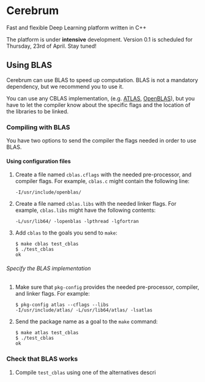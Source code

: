 # Cerebrum

Fast and flexible Deep Learning platform written in C++

The platform is under **intensive** development. Version 0.1 is scheduled for
Thursday, 23rd of April. Stay tuned!

## Using BLAS

Cerebrum can use BLAS to speed up computation. BLAS is not a mandatory
dependency, but we recommend you to use it.

You can use any CBLAS implementation, (e.g.
 [ATLAS](http://math-atlas.sourceforge.net/),
 [OpenBLAS](www.openblas.net)), but you have to let the compiler know about
the specific flags and the location of the libraries to be linked.

### Compiling with BLAS

You have two options to send the compiler the flags needed in order to use
BLAS.

#### Using configuration files

1.  Create a file named `cblas.cflags` with the needed pre-processor, and
    compiler flags. For example, `cblas.c` might contain the following line:
    
    ```
    -I/usr/include/openblas/
    ```

2.  Create a file named `cblas.libs` with the needed linker flags. For example,
    `cblas.libs` might have the following contents:
    
    ```
    -L/usr/lib64/ -lopenblas -lpthread -lgfortran
    ```

3.  Add `cblas` to the goals you send to `make`:
    
    ```
    $ make cblas test_cblas
    $ ./test_cblas
    ok
    ```

###### Specify the BLAS implementation

1.  Make sure that `pkg-config` provides the needed pre-processor, compiler,
    and linker flags. For example:
    
    ```
    $ pkg-config atlas --cflags --libs
    -I/usr/include/atlas/ -L/usr/lib64/atlas/ -lsatlas
    ```

2. Send the package name as a goal to the `make` command:
    
    ```
    $ make atlas test_cblas
    $ ./test_cblas
    ok
    ```

### Check that BLAS works

1.  Compile `test_cblas` using one of the alternatives descri